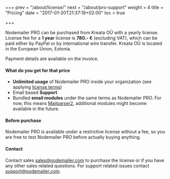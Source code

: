 +++
prev = "/about/license/"
next = "/about/pro-support"
weight = 4
title = "Pricing"
date = "2017-01-20T21:37:19+02:00"
toc = true

+++

Nodemailer PRO can be purchased from Kreata OÜ with a yearly license. License fee for a **1 year** license is **780.- €** (excluding VAT), which can be paid either by PayPal or by international wire transfer. Kreata OÜ is located in the European Union, Estonia.

Payment details are available on the invoice.

#### What do you get for that price

  * **Unlimited usage** of Nodemailer PRO inside your organization (see applying [license terms](/COMM-LICENSE))
  * Email based **Support**
  * Bundled **email modules** under the same terms as Nodemailer PRO. For now, this means [Mailparser2](https://www.npmjs.com/package/@nodemailer/mailparser2), additional modules might become available in the future.

#### Before purchase

Nodemailer PRO is available under a restrictive license without a fee, so you are free to test Nodemailer PRO before actually buying anything.

#### Contact

Contact sales [sales@nodemailer.com](mailto:sales@nodemailer.com) to purchase the license or if you have any other sales related questions. For support related issues contact [support@nodemailer.com](mailto:support@nodemailer.com).
